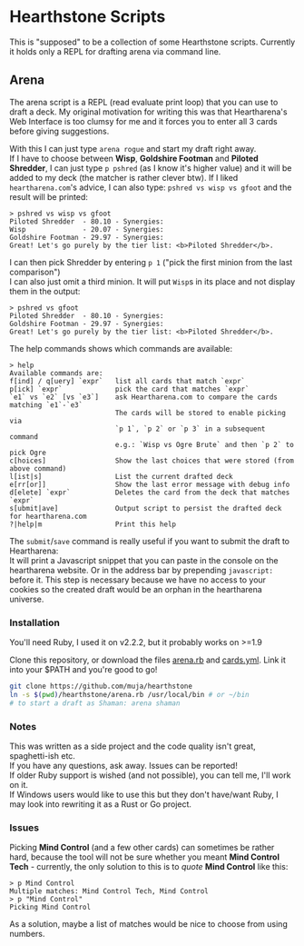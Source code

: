 # Hearthstone Scripts

This is "supposed" to be a collection of some Hearthstone scripts.
Currently it holds only a REPL for drafting arena via command line.

## Arena

The arena script is a REPL (read evaluate print loop) that you can use to draft a deck.
My original motivation for writing this was that Heartharena's Web Interface
is too clumsy for me and it forces you to enter all 3 cards before giving suggestions.

With this I can just type `arena rogue` and start my draft right away.  
If I have to choose between **Wisp**, **Goldshire Footman** and **Piloted Shredder**, I can just type `p pshred` (as I know it's higher value)
and it will be added to my deck (the matcher is rather clever btw). If I liked `heartharena.com`'s advice,
I can also type: `pshred vs wisp vs gfoot` and the result will be printed:

```
> pshred vs wisp vs gfoot
Piloted Shredder  - 80.10 - Synergies:
Wisp              - 20.07 - Synergies:
Goldshire Footman - 29.97 - Synergies:
Great! Let's go purely by the tier list: <b>Piloted Shredder</b>.
```

I can then pick Shredder by entering `p 1` ("pick the first minion from the last comparison")  
I can also just omit a third minion. It will put `Wisp`s in its place and not display them in the output:

```
> pshred vs gfoot
Piloted Shredder  - 80.10 - Synergies:
Goldshire Footman - 29.97 - Synergies:
Great! Let's go purely by the tier list: <b>Piloted Shredder</b>.
```

The help commands shows which commands are available:

```
> help
Available commands are:
f[ind] / q[uery] `expr`   list all cards that match `expr`
p[ick] `expr`             pick the card that matches `expr`
`e1` vs `e2` [vs `e3`]    ask Heartharena.com to compare the cards matching `e1`-`e3`
                          The cards will be stored to enable picking via
                          `p 1`, `p 2` or `p 3` in a subsequent command
                          e.g.: `Wisp vs Ogre Brute` and then `p 2` to pick Ogre
c[hoices]                 Show the last choices that were stored (from above command)
l[ist|s]                  List the current drafted deck
e[rr[or]]                 Show the last error message with debug info
d[elete] `expr`           Deletes the card from the deck that matches `expr`
s[ubmit|ave]              Output script to persist the drafted deck for heartharena.com
?|help|m                  Print this help
```

The `submit`/`save` command is really useful if you want to submit the draft to Heartharena:  
It will print a Javascript snippet that you can paste in the console on the heartharena website.
Or in the address bar by prepending `javascript:` before it. This step is necessary because we have no access to your cookies
so the created draft would be an orphan in the heartharena universe.

### Installation

You'll need Ruby, I used it on v2.2.2, but it probably works on >=1.9

Clone this repository, or download the files [arena.rb](./arena.rb) and [cards.yml](./cards.yml).
Link it into your $PATH and you're good to go!

```bash
git clone https://github.com/muja/hearthstone
ln -s $(pwd)/hearthstone/arena.rb /usr/local/bin # or ~/bin
# to start a draft as Shaman: arena shaman
```

### Notes

This was written as a side project and the code quality isn't great, spaghetti-ish etc.  
If you have any questions, ask away. Issues can be reported!  
If older Ruby support is wished (and not possible), you can tell me, I'll work on it.  
If Windows users would like to use this but they don't have/want Ruby, I may look into rewriting it 
as a Rust or Go project.  


### Issues

Picking **Mind Control** (and a few other cards) can sometimes be rather hard,
because the tool will not be sure whether you meant **Mind Control Tech** - currently,
the only solution to this is to  *quote* **Mind Control** like this:

```
> p Mind Control
Multiple matches: Mind Control Tech, Mind Control
> p "Mind Control"
Picking Mind Control
```

As a solution, maybe a list of matches would be nice to choose from using numbers.
